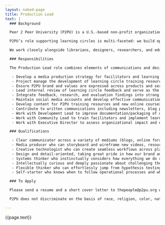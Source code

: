 ```yaml
---
layout: naked-page
title: Production Lead
text: |
  ### Background

  Peer 2 Peer University (P2PU) is a U.S.-based non-profit organization that supports community-based alternatives to mainstream formal education. Since 2015, we’ve been running learning circles: in-person study groups for people who want to learn something together. Learning circles currently meet in public libraries and community centers around the world: our partners include public library systems in Chicago, Detroit, Boston, Kansas City, Charlotte, Los Angeles, Toronto, Berlin, Cologne, and Braga (PT) as well as national organizations in Kenya, Poland, Romania, and Finland. 

  P2PU’s role supporting learning circles is multi-faceted: we build open source software to support in-person learning communities, we train individuals to facilitate learning circles and maintain a virtual facilitator community of practice, we develop and curate open educational resources, and we help our partners build new pathways for community-based learning in their towns and cities. 

  We work closely alongside librarians, designers, researchers, and educators, but operationally we are a distributed 3-person team, based in Boston, Kingston (ON), and Cape Town. You will be the fourth team member. This is a full-time (40 hours/week) position funded for one year with the hope and intent to extend. You can be based anywhere. To learn more about P2PU, [visit our homepage](https://www.p2pu.org/en/).

  ### Responsibilities

  The Production Lead role combines elements of communications and design as well as both product and project management. You’ll be responsible for determining what content gets produced within the learning circle ecosystem, as well as ensuring that it is produced in a way that is streamlined, mission-aligned, and valuable for our partners. Here are some of the things you’ll get to do in 2020:

   - Develop a media production strategy for facilitators and learning circle participants to share their experiences through short videos, written testimonials, and social media. 
   - Project manage the development of learning circle training resources, communications materials and events, coordinating with designers, videographers, P2PU community, and partner library staff. 
   - Ensure P2PU brand and values are expressed across products and services and are well-suited to a variety of stakeholders.
   - Lead internal review of learning circle feedback and serve as the primary collaboration partner for researchers and evaluators who are investigating learning circles.
   - Integrate feedback, research, and evaluation findings into strong communications and public-facing resources across a variety of formats.
   - Maintain social media accounts and develop effective communications strategies that enhance the impact of learning circles.
   - Develop content for P2PU training resources and new online courses in partnership with subject matter experts.
   - Contribute to written communications including newsletters, blog posts, grant proposals, and reports.
   - Work with Development Lead to improve documentation/packaging of our various tools.
   - Work with Community Lead to train facilitators and implement learning circles in new geographic areas (e.g. Europe) and contexts (e.g. community colleges). 
   - Work with Executive Director to assess organizational impact and evaluate new products and services.

  ### Qualifications

   - Clear communicator across a variety of mediums (blogs, online fora, video calls, slide decks, social media, face-to-face workshops) and with a variety of stakeholders (designers, developers, funders, librarians, and educators). 
   - Media producer who can storyboard and wireframe new videos, resources, campaigns, and physical products. Comfortable getting into the weeds with InDesign, Photoshop, and video editing software.
   - Creative technologist who can create seamless workflows across platforms including Github, Google Suite, Discourse, Youtube, Mailchimp and Transifex.
   - Design and detail-oriented, taking great pride in how our brand and values are presented on the web, in presentations, and in-person. 
   - Systems thinker who instinctually considers how everything we do contributes to the bigger picture.
   - Intellectually curious and deeply passionate about challenging the hegemony of formal education through community-based learning. Desire to learn new things about both technology and education.
   - Flexible thinker who can effortlessly jump from hypothesis testing and data analysis to ideation and open-ended brainstorming.
   - Self-starter who knows when to follow operational processes and when to create new ones. You should be comfortable working in a primarily distributed/online setting and able to travel globally up to 4 weeks/year.

  ### To Apply

  Please send a resume and a short cover letter to thepeople@p2pu.org with “Production Lead” in the subject line by March 1, 2020. In your cover letter, please let us know how this work aligns with your personal and professional interests and why you are well suited for the job.

  P2PU does not discriminate on the basis of race, religion, color, national origin, gender, sexual orientation, age, marital status, veteran status, or disability status.

---
```

{{page.text}}

